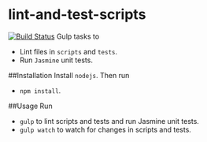 # lint-and-test-scripts
[![Build Status](https://travis-ci.org/s4san/lint-and-test-scripts.svg)](https://travis-ci.org/s4san/lint-and-test-scripts)
Gulp tasks to 
  - Lint files in `scripts` and `tests`. 
  - Run `Jasmine` unit tests.

##Installation
Install `nodejs`. Then run
  - `npm install`.
    
##Usage
Run
  - `gulp` to lint scripts and tests and run Jasmine unit tests.
  - `gulp watch` to watch for changes in scripts and tests.
